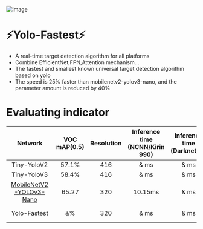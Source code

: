

![image](https://github.com/dog-qiuqiu/Yolo-Fastest/blob/master/data/flash.gif)

# :zap:Yolo-Fastest:zap:
* A real-time target detection algorithm for all platforms
* Combine EfficientNet,FPN,Attention mechanism...
* The fastest and smallest known universal target detection algorithm based on yolo
* The speed is 25% faster than mobilenetv2-yolov3-nano, and the parameter amount is reduced by 40%

# Evaluating indicator
Network|VOC mAP(0.5)|Resolution|Inference time (NCNN/Kirin 990)|Inference time (Darknet/i7)|FLOPS|Weight size
:---:|:---:|:---:|:---:|:---:|:---:|:---:
Tiny-YoloV2|57.1%|416|& ms|& ms|6.97BFlops|60.5MB
Tiny-YoloV3|58.4%|416|& ms|& ms|5.52BFlops|33.4MB
[MobileNetV2-YOLOv3-Nano](https://github.com/dog-qiuqiu/MobileNetv2-YOLOV3/tree/master/MobileNetV2-YOLOv3-Nano)|65.27|320|10.15ms|& ms|0.5BFlops|3.0MB
Yolo-Fastest|&%|320|& ms|& ms|0.25 BFlops|1.8MB

